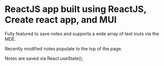 # ReactJS app built using ReactJS, Create react app, and MUI

Fully featured to save notes and supports a wide array of text inuts via the MDE.

Recently modified notes populate to the top of the page.

Notes are saved via React.useState();
